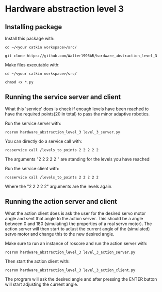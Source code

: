 # Hardware abstraction level 3 

## Installing package

Install this package with: 

` cd ~/<your catkin workspace>/src/ `

` git clone https://github.com/Walter1996AR/hardware_abstraction_level_3 ` 

Make files executable with: 

` cd ~/<your catkin workspace>/src/ `

` chmod +x *.py ` 

## Running the service server and client 

What this 'service' does is check if enough levels have been reached to have the required points(20 in total) to pass the minor adaptive robotics. 


Run the service server with: 

` rosrun hardware_abstraction_level_3 level_3_server.py ` 

You can directly do a service call with: 

` rosservice call /levels_to_points 2 2 2 2 2 ` 

The arguments "2 2 2 2 2 " are standing for the levels you have reached

Run the service client with: 

` rosservice call /levels_to_points 2 2 2 2 2 ` 

Where the "2 2 2 2 2" arguments are the levels again. 



## Running the action server and client

What the action client does is ask the user for the desired servo motor angle and sent that angle to the action server. This should be a  angle between 0 and 180 (simulating) the properties of a real servo motor). The action server will then start to adjust the current angle of the (simulated) servo motor and change this to the new desired angle. 

Make sure to run an instance of roscore and run the action server with: 

` rosrun hardware_abstraction_level_3 level_3_action_server.py ` 

Then start the action client with: 

` rosrun hardware_abstraction_level_3 level_3_action_client.py ` 

The program will ask the desired angle and after pressing the ENTER button will start adjusting the current angle. 
